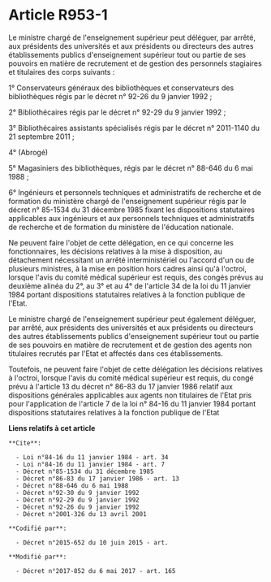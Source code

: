 # Article R953-1

Le ministre chargé de l'enseignement supérieur peut déléguer, par arrêté, aux présidents des universités et aux présidents ou
directeurs des autres établissements publics d'enseignement supérieur tout ou partie de ses pouvoirs en matière de
recrutement et de gestion des personnels stagiaires et titulaires des corps suivants :

1° Conservateurs généraux des bibliothèques et conservateurs des bibliothèques régis par le décret n° 92-26 du 9 janvier
1992 ;

2° Bibliothécaires régis par le décret n° 92-29 du 9 janvier 1992 ;

3° Bibliothécaires assistants spécialisés régis par le décret n° 2011-1140 du 21 septembre 2011 ;

4° (Abrogé)

5° Magasiniers des bibliothèques, régis par le décret n° 88-646 du 6 mai 1988 ;

6° Ingénieurs et personnels techniques et administratifs de recherche et de formation du ministère chargé de l'enseignement
supérieur régis par le décret n° 85-1534 du 31 décembre 1985 fixant les dispositions statutaires applicables aux ingénieurs
et aux personnels techniques et administratifs de recherche et de formation du ministère de l'éducation nationale.

Ne peuvent faire l'objet de cette délégation, en ce qui concerne les fonctionnaires, les décisions relatives à la mise à
disposition, au détachement nécessitant un arrêté interministériel ou l'accord d'un ou de plusieurs ministres, à la mise en
position hors cadres ainsi qu'à l'octroi, lorsque l'avis du comité médical supérieur est requis, des congés prévus au
deuxième alinéa du 2°, au 3° et au 4° de l'article 34 de la loi du 11 janvier 1984 portant dispositions statutaires relatives
à la fonction publique de l'Etat.

Le ministre chargé de l'enseignement supérieur peut également déléguer, par arrêté, aux présidents des universités et aux
présidents ou directeurs des autres établissements publics d'enseignement supérieur tout ou partie de ses pouvoirs en matière
de recrutement et de gestion des agents non titulaires recrutés par l'Etat et affectés dans ces établissements.

Toutefois, ne peuvent faire l'objet de cette délégation les décisions relatives à l'octroi, lorsque l'avis du comité médical
supérieur est requis, du congé prévu à l'article 13 du décret n° 86-83 du 17 janvier 1986 relatif aux dispositions générales
applicables aux agents non titulaires de l'Etat pris pour l'application de l'article 7 de la loi n° 84-16 du 11 janvier 1984
portant dispositions statutaires relatives à la fonction publique de l'Etat

**Liens relatifs à cet article**

	**Cite**:

	  - Loi n°84-16 du 11 janvier 1984 - art. 34
	  - Loi n°84-16 du 11 janvier 1984 - art. 7
	  - Décret n°85-1534 du 31 décembre 1985
	  - Décret n°86-83 du 17 janvier 1986 - art. 13
	  - Décret n°88-646 du 6 mai 1988
	  - Décret n°92-30 du 9 janvier 1992
	  - Décret n°92-29 du 9 janvier 1992
	  - Décret n°92-26 du 9 janvier 1992
	  - Décret n°2001-326 du 13 avril 2001

	**Codifié par**:

	  - Décret n°2015-652 du 10 juin 2015 - art.

	**Modifié par**:

	  - Décret n°2017-852 du 6 mai 2017 - art. 165
